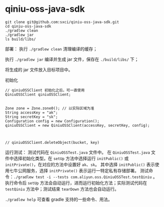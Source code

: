 # qiniu-oss-java-sdk

```
git clone git@github.com:sxci/qiniu-oss-java-sdk.git
cd qiniu-oss-java-sdk
./gradlew clean
./gradlew jar
ls build/libs/
```


部署：
执行 `./gradlew clean` 清理编译的缓存；

执行 `./gradlew jar` 编译并生成 jar 文件，保存在 `./build/libs/` 下；

将生成的 jar 文件放入目标项目中。

初始化
```
// qiniuOSSClient 初始化之后，可一直使用
QiniuOSSClient qiniuOSSClient;


Zone zone = Zone.zone0(); // 以实际区域为准
String accessKey = "ak";
String secretKey = "sk";
Configuration config = new Configuration();
qiniuOSSClient = new QiniuOSSClient(accessKey, secretKey, config);



// qiniuOSSClient.deleteObject(bucket, key)

```

运行测试：
测试代码在 `QiniuOSSTest.java` 文件中。
在 `QiniuOSSTest.java` 文件中选择初始化类型。在 `setUp` 方法中选择运行 `initPublic()` 或 `initPrivate()`，在对应的方法中设置好 `ak`、`sk`。
其中选择 `initPublic()` 表示使用七牛公网服务，选择 `initPrivate()` 表示运行一特定私有存储部署。
测试命令：`./gradlew test -i --tests com.aliyun.oss.QiniuOSSTest.testQiniu` 。
执行命令后 `setUp` 方法会自动运行，进而运行初始化方法；实际测试代码在 `testQiniu` 方法中；测试结束 `tearDown` 方法也会自动运行。


`./gradlew help` 可查看 gradle 支持的一些命令、用法。
